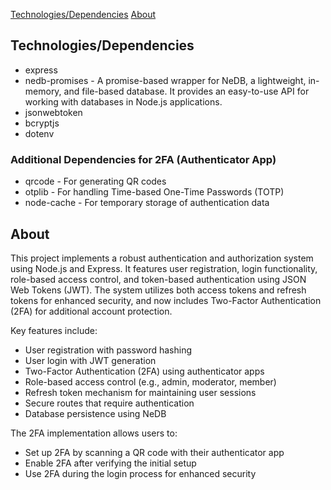 [Technologies/Dependencies](#technologies-dependencies)
[About](#about)

## Technologies/Dependencies

- express
- nedb-promises - A promise-based wrapper for NeDB, a lightweight, in-memory, and file-based database. It provides an easy-to-use API for working with databases in Node.js applications.
- jsonwebtoken
- bcryptjs
- dotenv

### Additional Dependencies for 2FA (Authenticator App)

- qrcode - For generating QR codes
- otplib - For handling Time-based One-Time Passwords (TOTP)
- node-cache - For temporary storage of authentication data

## About

This project implements a robust authentication and authorization system using Node.js and Express. It features user registration, login functionality, role-based access control, and token-based authentication using JSON Web Tokens (JWT). The system utilizes both access tokens and refresh tokens for enhanced security, and now includes Two-Factor Authentication (2FA) for additional account protection.

Key features include:

- User registration with password hashing
- User login with JWT generation
- Two-Factor Authentication (2FA) using authenticator apps
- Role-based access control (e.g., admin, moderator, member)
- Refresh token mechanism for maintaining user sessions
- Secure routes that require authentication
- Database persistence using NeDB

The 2FA implementation allows users to:

- Set up 2FA by scanning a QR code with their authenticator app
- Enable 2FA after verifying the initial setup
- Use 2FA during the login process for enhanced security
